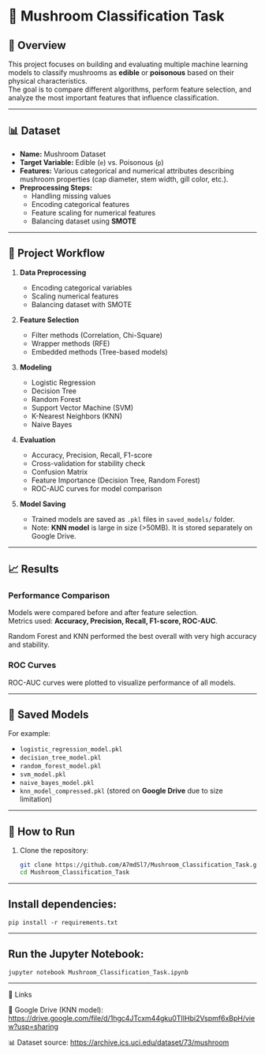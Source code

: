 # 🍄 Mushroom Classification Task

## 📌 Overview
This project focuses on building and evaluating multiple machine learning models to classify mushrooms as **edible** or **poisonous** based on their physical characteristics.  
The goal is to compare different algorithms, perform feature selection, and analyze the most important features that influence classification.

---

## 📊 Dataset
- **Name:** Mushroom Dataset  
- **Target Variable:** Edible (`e`) vs. Poisonous (`p`)  
- **Features:** Various categorical and numerical attributes describing mushroom properties (cap diameter, stem width, gill color, etc.).  
- **Preprocessing Steps:**
  - Handling missing values
  - Encoding categorical features
  - Feature scaling for numerical features
  - Balancing dataset using **SMOTE**

---

## 🔎 Project Workflow
1. **Data Preprocessing**
   - Encoding categorical variables
   - Scaling numerical features
   - Balancing dataset with SMOTE  

2. **Feature Selection**
   - Filter methods (Correlation, Chi-Square)
   - Wrapper methods (RFE)
   - Embedded methods (Tree-based models)

3. **Modeling**
   - Logistic Regression  
   - Decision Tree  
   - Random Forest  
   - Support Vector Machine (SVM)  
   - K-Nearest Neighbors (KNN)  
   - Naive Bayes  

4. **Evaluation**
   - Accuracy, Precision, Recall, F1-score  
   - Cross-validation for stability check  
   - Confusion Matrix  
   - Feature Importance (Decision Tree, Random Forest)  
   - ROC-AUC curves for model comparison  

5. **Model Saving**
   - Trained models are saved as `.pkl` files in `saved_models/` folder.  
   - Note: **KNN model** is large in size (>50MB). It is stored separately on Google Drive.

---

## 📈 Results
### Performance Comparison
Models were compared before and after feature selection.  
Metrics used: **Accuracy, Precision, Recall, F1-score, ROC-AUC**.  

Random Forest and KNN performed the best overall with very high accuracy and stability.

### ROC Curves
ROC-AUC curves were plotted to visualize performance of all models.

---

## 💾 Saved Models
For example:
- `logistic_regression_model.pkl`
- `decision_tree_model.pkl`
- `random_forest_model.pkl`
- `svm_model.pkl`
- `naive_bayes_model.pkl`
- `knn_model_compressed.pkl` (stored on **Google Drive** due to size limitation)

---

## 🚀 How to Run
1. Clone the repository:
   ```bash
   git clone https://github.com/A7mdSl7/Mushroom_Classification_Task.git
   cd Mushroom_Classification_Task

---

## Install dependencies:
    pip install -r requirements.txt

---

## Run the Jupyter Notebook:
    jupyter notebook Mushroom_Classification_Task.ipynb

---

📎 Links

📂 Google  Drive (KNN model): https://drive.google.com/file/d/1hgc4JTcxm44gku0TIIHbi2Vspmf6xBpH/view?usp=sharing

📊 Dataset source: https://archive.ics.uci.edu/dataset/73/mushroom
